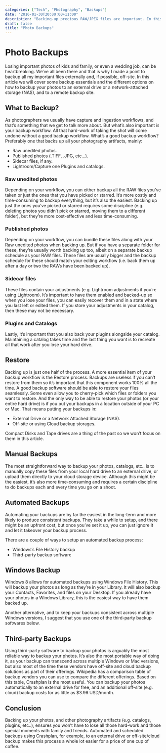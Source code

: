 ```yaml
---
categories: ["Tech", "Photography", "Backups"]
date: "2016-01-30T20:00:00+11:00"
description: "Backing-up precious RAW/JPEG files are important. In this document I highlight the alternatives and best practices, in my experience, in backing up your photography assets."
draft: false
title: "Photo Backups"
---
```


# Photo Backups

Losing important photos of kids and family, or even a wedding job, can be heartbreaking. We’ve all been there and that is why I made a point to backup all my important files externally and, if possible, off-site. In this article we will cover some backup essentials and the different options on how to backup your photos to an external drive or a network-attached storage (NAS), and to a remote backup site.
<!--more-->
## What to Backup?

As photographers we usually have capture and ingestion workflows, and that’s something that we get to talk more about. But what’s also important is your backup workflow. All that hard-work of taking the shot will come undone without a good backup workflow. What’s a good backup workflow? Preferably one that backs up all your photography artifacts, mainly:

* Raw unedited photos.
* Published photos (.TIFF, .JPG, etc…).
* Sidecar files, if any.
* Lightroom/Capture one Plugins and catalogs.

### Raw unedited photos

Depending on your workflow, you can either backup all the RAW files you’ve taken or just the ones that you have picked or starred. It’s more costly and time-consuming to backup everything, but it’s also the easiest. Backing up just the ones you’ve picked or starred requires some discipline (e.g. deleting photos you didn’t pick or starred, moving them to a different folder), but they’re more cost-effective and less time-consuming.

### Published photos

Depending on your workflow, you can bundle these files along with your Raw unedited photos when backing up. But if you have a separate folder for these, they’re usually worth backing up too, albeit on a separate backup schedule as your RAW files. These files are usually bigger and the backup schedule for these should match your editing workflow (i.e. back them up after a day or two the RAWs have been backed up).

### Sidecar files

These files contain your adjustments (e.g. Lightroom adjustments if you’re using Lightroom). It’s important to have them enabled and backed-up so when you lose your files, you can easily recover them and in a state where you last left or edited them. If you store your adjustments in your catalog, then these may not be necessary.

### Plugins and Catalogs

Lastly, it’s important that you also back your plugins alongside your catalog. Maintaining a catalog takes time and the last thing you want is to recreate all that work after you lose your hard drive.

## Restore

Backing up is just one half of the process. A more essential item of your backup workflow is the Restore process. Backups are useless if you can’t restore from them so it’s important that this component works 100% all the time. A good backup software should be able to restore your files seamlessly. Some even allow you to cherry-pick which files or folders you want to restore. And the only way to be able to restore your photos (or your entire hard drive) is if you put your backups in a location outside of your PC or Mac. That means putting your backups in:

* External Drive or a Network Attached Storage (NAS).
* Off-site or using Cloud backup storages.

Compact Disks and Tape drives are a thing of the past so we won’t focus on them in this article.

## Manual Backups

The most straightforward way to backup your photos, catalogs, etc.. is to manually copy these files from your local hard drive to an external drive, or upload them directly to your cloud storage device. Although this might be the easiest, it’s also more time-consuming and requires  a certain discipline to do backups each and every time you go on a shoot.

## Automated Backups

Automating your backups are by far the easiest in the long-term and more likely to produce consistent backups. They take a while to setup, and there might be an upfront cost, but once you’ve set it up, you can just ignore it and let it takeover your backup process.

There are a couple of ways to setup an automated backup process:

* Windows’s File History backup
* Third-party backup software

## Windows Backup

Windows 8 allows for automated backups using Windows File History. This will backup your photos as long as they’re in your Library. It will also backup your Contacts, Favorites, and files on your Desktop. If you already have your photos in a Windows Library, this is the easiest way to have them backed up.

Another alternative, and to keep your backups consistent across multiple Windows versions, I suggest that you use one of the third-party backup softwares below.

## Third-party Backups

Using third-party software to backup your photos is arguably the most reliable way to backup your photos. It’s also the most portable way of doing it, as your backup can transcend across multiple Windows or Mac versions, but also most of the time these vendors have off-site and cloud backup solutions as part of their offerings. Wikipedia has a comparison table of backup vendors you can use to compare the different offerings. Based on this table, Crashplan is the most useful. You can backup your photos automatically to an external drive for free, and an additional off-site (e.g. cloud) backup costs for as little as $3.96 USD/month.

## Conclusion

Backing up your photos, and other photography artifacts (e.g. catalogs, plugins, etc..), ensures you won’t have to lose all those hard-work and those special moments with family and friends. Automated and scheduled backups using Crashplan, for example, to an external drive or off-site/cloud backup makes this process a whole lot easier for a price of one cup of coffee.



